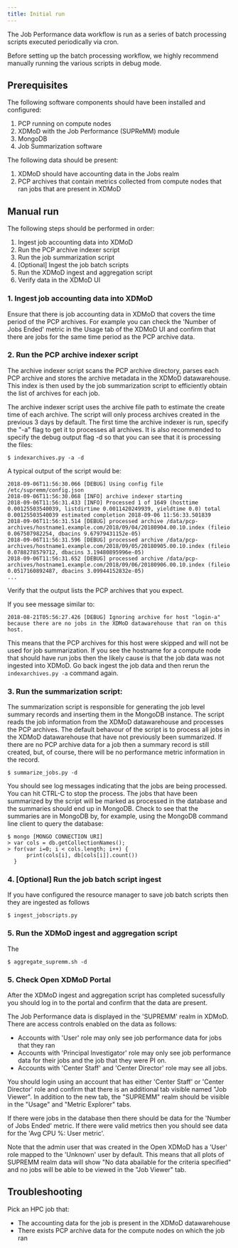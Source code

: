 ```yaml
---
title: Initial run
---
```


The Job Performance data workflow is run as a series of batch processing
scripts executed periodically via cron.

Before setting up the batch processing workflow, we highly recommend manually
running the various scripts in debug mode.

## Prerequisites

The following software components should have been installed and configured:

1. PCP running on compute nodes
1. XDMoD with the Job Performance (SUPReMM) module
1. MongoDB
1. Job Summarization software

The following data should be present:

1. XDMoD should have accounting data in the Jobs realm
1. PCP archives that contain metrics collected from compute nodes that ran jobs that are present in XDMoD

## Manual run

The following steps should be performed in order:

1. Ingest job accounting data into XDMoD
1. Run the PCP archive indexer script 
1. Run the job summarization script
1. [Optional] Ingest the job batch scripts
1. Run the XDMoD ingest and aggregation script
1. Verify data in the XDMoD UI

### 1. Ingest job accounting data into XDMoD

Ensure that there is job accounting data in XDMoD that covers the time period of the PCP archives.
For example you can check the 'Number of Jobs Ended' metric in the Usage tab of the XDMoD UI
and confirm that there are jobs for the same time period as the PCP archive data.

### 2. Run the PCP archive indexer script

The archive indexer script scans the PCP archive directory, parses each PCP
archive and stores the archive metadata in the XDMoD datawarehouse. This index
is then used by the job summarization script to efficiently obtain the list of
archives for each job.

The archive indexer script uses the archive file path to estimate the
create time of each archive. The script will only process
archives created in the previous 3 days by default.  The first time the archive
indexer is run, specify the "-a" flag to get it to processes all archives.  It
is also recommended to specify the debug output flag -d so that you can see
that it is processing the files:

    $ indexarchives.py -a -d

A typical output of the script would be:

    2018-09-06T11:56:30.066 [DEBUG] Using config file /etc/supremm/config.json
    2018-09-06T11:56:30.068 [INFO] archive indexer starting
    2018-09-06T11:56:31.433 [INFO] Processed 1 of 1649 (hosttime 0.00125503540039, listdirtime 0.0011420249939, yieldtime 0.0) total 0.00125503540039 estimated completion 2018-09-06 11:56:33.501839
    2018-09-06T11:56:31.514 [DEBUG] processed archive /data/pcp-archives/hostname1.example.com/2018/09/04/20180904.00.10.index (fileio 0.067507982254, dbacins 9.67979431152e-05)
    2018-09-06T11:56:31.596 [DEBUG] processed archive /data/pcp-archives/hostname1.example.com/2018/09/05/20180905.00.10.index (fileio 0.0788278579712, dbacins 3.19480895996e-05)
    2018-09-06T11:56:31.652 [DEBUG] processed archive /data/pcp-archives/hostname1.example.com/2018/09/06/20180906.00.10.index (fileio 0.0517160892487, dbacins 3.09944152832e-05)
    ...

Verify that the output lists the PCP archives that you expect.

If you see message similar to:

    2018-08-21T05:56:27.426 [DEBUG] Ignoring archive for host "login-a" because there are no jobs in the XDMoD datawarehouse that ran on this host.

This means that the PCP archives for this host were skipped and will not be
used for job summarization. If you see the hostname for a compute node that
should have run jobs then the likely cause is that the job data was not ingested
into XDMoD. Go back ingest the job data and then rerun the `indexarchives.py -a` command again.

### 3. Run the summarization script:

The summarization script is responsible for generating the job level summary records
and inserting them in the MongoDB instance. The script reads the job information
from the XDMoD datawarehouse and processes the PCP archives. The default
behavour of the script is to process all jobs in the XDMoD datawarehouse that
have not previously been summarized. If there are no PCP archive data for
a job then a summary record is still created, but, of course, there will
be no performance metric information in the record.

    $ summarize_jobs.py -d

You should see log messages indicating that the jobs are being processed. You
can hit CTRL-C to stop the process.  The jobs that have been summarized by the
script will be marked as processed in the database and the summaries should end
up in MongoDB. Check to see that the summaries are in MongoDB by, for example, using
the MongoDB command line client to query the database:

    $ mongo [MONGO CONNECTION URI]
    > var cols = db.getCollectionNames();
    > for(var i=0; i < cols.length; i++) {
          print(cols[i], db[cols[i]].count())
      }

### 4. [Optional] Run the job batch script ingest

If you have configured the resource manager to save job batch scripts then they are ingested as
follows

    $ ingest_jobscripts.py

### 5. Run the XDMoD ingest and aggregation script

The 

    $ aggregate_supremm.sh -d

### 5. Check Open XDMoD Portal

After the XDMoD ingest and aggregation script has completed sucessfully
you should log in to the portal and confirm that the data are present.

The Job Performance data is displayed in the 'SUPREMM' realm in XDMoD. There are
access controls enabled on the data as follows:

- Accounts with 'User' role may only see job performance data for jobs that they ran
- Accounts with 'Principal Investigator' role may only see job performance data for their jobs and the job that they were PI on.
- Accounts with 'Center Staff' and 'Center Director' role may see all jobs.

You should login using an account that has either 'Center Staff' or 'Center Director'
role and confirm that there is an  additional tab visible named "Job Viewer".  In addition to the new
tab, the "SUPREMM" realm should be visible in the "Usage" and "Metric
Explorer" tabs.

If there were jobs in the database then there should be data for the 'Number of Jobs Ended' metric.
If there were valid metrics then you should see data for the 'Avg CPU %: User metric'.

Note that the admin user that was created in the Open XDMoD has a 'User' role
mapped to the 'Unknown' user by default. This means that all plots of
SUPREMM realm data will show "No data abailable for the criteria specified" and
no jobs will be able to be viewed in the "Job Viewer" tab.


## Troubleshooting

Pick an HPC job that:

- The accounting data for the job is present in the XDMoD datawarehouse
- There exists PCP archive data for the compute nodes on which the job ran

